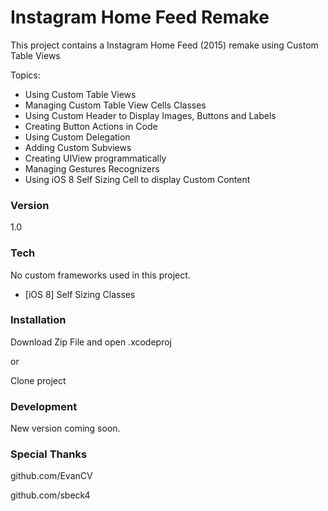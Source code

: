 # Instagram Home Feed Remake

This project contains a Instagram Home Feed (2015) remake using Custom Table Views

Topics:
  - Using Custom Table Views
  - Managing Custom Table View Cells Classes
  - Using Custom Header to Display Images, Buttons and Labels
  - Creating Button Actions in Code
  - Using Custom Delegation
  - Adding Custom Subviews
  - Creating UIView programmatically
  - Managing Gestures Recognizers
  - Using iOS 8 Self Sizing Cell to display Custom Content



### Version
1.0

### Tech

No custom frameworks used in this project.

* [iOS 8] Self Sizing Classes

### Installation

Download Zip File and open .xcodeproj

or

Clone project

### Development

New version coming soon.

### Special Thanks

github.com/EvanCV

github.com/sbeck4

